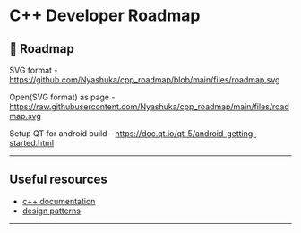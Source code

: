 # C++ Developer Roadmap


## :milky_way: Roadmap

SVG format - https://github.com/Nyashuka/cpp_roadmap/blob/main/files/roadmap.svg

Open(SVG format) as page - https://raw.githubusercontent.com/Nyashuka/cpp_roadmap/main/files/roadmap.svg 

Setup QT for android build - https://doc.qt.io/qt-5/android-getting-started.html

---
## Useful resources
* [c++ documentation](https://en.cppreference.com/w)
* [design patterns](https://refactoring.guru/design-patterns/cpp)
---
